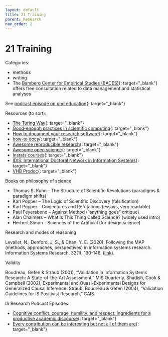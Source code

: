```yaml
---
layout: default
title: 21 Training
parent: Research
nav_order: 2
---
```


# 21 Training

Categories:

- methods
- writing
- The [Bamberg Center for Empirical Studies (BACES)](https://www.uni-bamberg.de/baces/){: target="_blank"} offers free consultation related to data management and statistical analyses

See [podcast episode on phd education](https://www.janrecker.com/this-is-research-podcast/nicks-rules-for-a-good-phd-education-24-september-2025/){: target="_blank"}

Resources (to sort):

- [The Turing Way](https://book.the-turing-way.org/){: target="_blank"}
- [Good-enough practices in scientific computing](https://carpentries-lab.github.io/good-enough-practices/index.html){: target="_blank"}
- [How to document your research software](https://coderefinery.github.io/documentation/){: target="_blank"}
- [how-to docs](https://nashpy.readthedocs.io/en/stable/contributing/how-to/index.html){: target="_blank"}
- [Awesome reproducible research](https://github.com/leipzig/awesome-reproducible-research?tab=readme-ov-file){: target="_blank"}
- [Awesome open science](https://github.com/ZoranPandovski/awesome-open-science){: target="_blank"}
- [Instats courses](https://instats.org/){: target="_blank"}
- [IDIS: International Doctoral Network in Information Systems](https://idis.digital/){: target="_blank"}
- [VHB Prodoc](https://www.vhbonline.org/veranstaltungen/prodok){: target="_blank"}

Books on philosophy of science:

- Thomas S. Kuhn – The Structure of Scientific Revolutions (paradigms & paradigm shifts)
- Karl Popper – The Logic of Scientific Discovery (falsification)
- Karl Popper – Conjectures and Refutations (essays, very readable)
- Paul Feyerabend – Against Method (“anything goes” critique)
- Alan Chalmers – What Is This Thing Called Science? (widely used intro)
- Herbert Simon - Sciences of the Artificial (for design science)

Research and modes of reasoning

Levallet, N., Denford, J. S., & Chan, Y. E. (2020). Following the MAP (methods, approaches, perspectives) in information systems research. Information Systems Research, 32(1), 130-146. ([link](https://pubsonline.informs.org/doi/10.1287/isre.2020.0964)).

Validity

Boudreau, Gefen & Straub (2001), “Validation in Information Systems Research: A State-of-the-Art Assessment,” MIS Quarterly.
Shadish, Cook & Campbell (2002), Experimental and Quasi-Experimental Designs for Generalized Causal Inference.
Straub, Boudreau & Gefen (2004), “Validation Guidelines for IS Positivist Research,” CAIS.

IS Research Podcast Episodes:
- [Cognitive conflict, courage, humility, and respect: Ingredients for a productive academic discourse](https://www.youtube.com/watch?v=7Eq2JL4qTvQ){: target="_blank"}
- [Every contribution can be interesting but not all of them are](https://www.youtube.com/watch?v=N3NFJlI84Z0){: target="_blank"}
